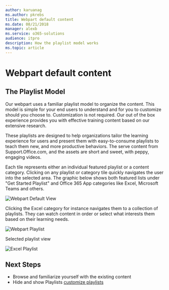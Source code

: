 ```yaml
---
author: karuanag
ms.author: pkrebs
title: Webpart default content
ms.date: 08/21/2018
manager: alexb
ms.service: o365-solutions
audience: itpro
description: How the playlist model works
ms.topic: article
---
```


# Webpart default content

## The Playlist Model

Our webpart uses a familiar playlist model to organize the content.  This model is simple for your end users to understand and for you to customize should you choose to.  Customization is not required.  Our out of the box experience provides you with effective training content based on our extensive research.

These playlists are designed to help organizations tailor the learning experience for users and present them with easy-to-consume playlists to teach them new, and more productive behaviors. The serve content from Support.Office.com, and the assets are short and sweet, with peppy, engaging videos. 

Each tile represents either an individual featured playlist or a content category. Clicking on any playlist or category tile quickly navigates the user into the selected area. The graphic below shows both featured lists under "Get Started Playlist" and Office 365 App categories like Excel, Microsoft Teams and others. 

![Webpart Default View](media/clo365addwebpart.png)

Clicking the Excel category for instance navigates them to a collection of playlists.  They can watch content in order or select what interests them based on their learning needs. 

![Webpart Playlist](media/clo365exceltraining.png)

Selected playlist view

![Excel Playlist](media/clo365excelplaylist.png)

## Next Steps

- Browse and familiarize yourself with the existing content
- Hide and show Playlists [customize playlists](custom_hideshowplaylists.md)
